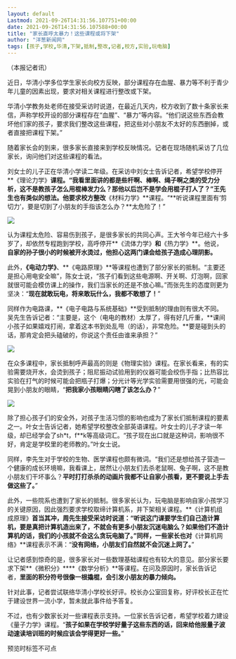 ```yaml
---
layout: default
Lastmod: 2021-09-26T14:31:56.107751+00:00
date: 2021-09-26T14:31:56.107588+00:00
title: "家长直呼太暴力！这些课程或将下架"
author: "洋葱新闻网"
tags: [孩子,学校,华清,下架,抵制,整改,记者,校方,实验,玩电脑]
---
```


（本报记者讯）

近日，华清小学多位学生家长向校方反映，部分课程存在血腥、暴力等不利于青少年儿童的因素出现，要求对相关课程进行整改或下架。

华清小学教务处老师在接受采访时说道，在最近几天内，校方收到了数十条家长来信，声称学校开设的部分课程存在“血腥”、“暴力”等内容。“他们说这些东西会教坏他们家的孩子，要求我们整改这些课程，把这些对小朋友不太好的东西删掉，或者直接把课程下架。”  

随着家长会的到来，很多家长直接来到学校反映情况。记者在现场随机采访了几位家长，询问他们对这些课程的看法。

刘女士的儿子正在华清小学读二年级。在采访中刘女士告诉记者，希望学校停开**《理论力学》**课程。“我看里面讲的都是些杆啊、棒啊、绳子啊之类的受力分析，**这不是教孩子怎么用棍棒发力么？那他以后岂不是学会用棍子打人了？**”王先生也有类似的想法。他要求校方整改**《材料力学》**课程。“**听说课程里面有‘剪切力’，要是切到了小朋友的手指该怎么办？**太危险了！”  

![](https://images.weserv.nl/?url=https%3A//mmbiz.qpic.cn/mmbiz_png/eDD7iamyB91aqgib1NvH8gW0CREnVykRm9F5waMfNcO7dc6orzuP3L3UNmQWkd0bLBJ0Jdne9Fc5iaV5OhzJUl80w/640%3Fwx_fmt%3Dpng)

认为课程太危险、容易伤到孩子，是很多家长的共同心声。王大爷今年已经六十多岁了，却依然专程跑到学校，高呼停开**《流体力学》**和**《热力学》**。他说，**自家的孙子很小的时候被开水烫过，他担心这两门课会给孩子造成心理阴影。**

此外，**《电动力学》**、**《电路原理》**等课程也遭到了部分家长的抵制。“主要还是担心用电安全嘛”，陈女士说，“孩子们看到这些电源啊、开关啊、灯泡啊，回家就很可能会模仿课上的操作，我们当家长的还是不放心嘛。”而张先生的态度则更为坚决：“**现在就敢玩电，将来敢玩什么，我都不敢想了！**”

同样作为电路课，**《电子电路与系统基础》**受到抵制的理由则有很大不同。吴先生告诉记者：“主要是，这个（电电的教材）太厚了，得有好几斤重，**课间小孩子如果嬉戏打闹，拿着这本书到处乱甩（的话），非常危险。**要是碰到头的话，那肯定会把头磕破的，你说这个责任由谁来承担？”

![](https://images.weserv.nl/?url=https%3A//mmbiz.qpic.cn/mmbiz_jpg/eDD7iamyB91aqgib1NvH8gW0CREnVykRm9KCKSrh7GPDOtFvcAX6m93UNwvWjkGl1XpFYw2JI3L8QicjaAoZkL2nw/640%3Fwx_fmt%3Djpeg)

在众多课程中，家长抵制呼声最高的则是《物理实验》课程。在家长看来，有的实验需要烧开水，会烫到孩子；阻尼振动试验用到的仪器可能会绞伤手指；比热容比实验在打气的时候可能会把瓶子打爆；分光计等光学实验需要用很强的光，可能会晃到小朋友的眼睛，“**把我家小孩眼睛闪瞎了该怎么办？**”

![](https://images.weserv.nl/?url=https%3A//mmbiz.qpic.cn/mmbiz_jpg/eDD7iamyB91aqgib1NvH8gW0CREnVykRm9XZXrwPznJ5KK7lO7DzHmrFRhcgVjKbdEEclR4NSyQniacFRpaWYCO9Q/640%3Fwx_fmt%3Djpeg)

除了担心孩子们的安全外，对孩子生活习惯的影响也成为了家长们抵制课程的要素之一。叶女士告诉记者，她希望学校整改全部英语课程。叶女士的儿子才读一年级，却已经学会了sh\*t，f\*\*k等高级词汇。“孩子现在出口就是这种词，影响很不好，肯定是学校里的老师教的。”叶女士说。

同样，李先生对于学校的生物、医学课程也颇有微词。“我们还是想给孩子营造一个健康的成长环境嘛，我看课上，居然让小朋友们去杀老鼠啊、兔子啊，这不是教小朋友们干坏事么？**平时打打杀杀的动画片我都不让自家小孩看，更不要说上手去做这些了。**”

此外，一些院系也遭到了家长的抵制。很多家长认为，玩电脑是影响自家小孩学习的关键原因，因此强烈要求学校取缔计算机系，并下架相关课程。**《计算机组成原理》**首当其冲，周先生接受采访时说道：“听说这门课要学生们自己造计算机，要是真把计算机造出来了，不就会有更多小朋友沉迷电脑么？**如果他们不造计算机的话，我们的小孩就不会这么贪玩电脑了。**”同样，一些家长也对**《计算机网络》**课程表示不满：“**没有网络，小朋友们自然就不会沉迷上网了。**”

让记者感到惊奇的是，很多家长对一些数理基础课程也有较大的意见。部分家长要求下架**《微积分》****《数学分析》**等课程。在问及原因时，家长告诉记者，**里面的积分符号很像一根撬棍，会引发小朋友的暴力倾向。**

针对此事，记者尝试联络华清小学校长好评。校长办公室回复称，好评校长正在忙于建设世界一流小学，暂未就此事件给予答复。

不过，也有少数家长对一些课程表示支持。一位家长告诉记者，希望学校着力建设《量子力学》课程。“**孩子如果在学校学好量子这些东西的话，回来给他报量子波动速读培训班的时候应该会学得更好一些。**”

预览时标签不可点

